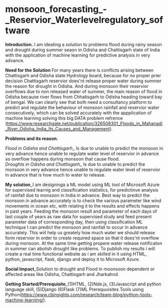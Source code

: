 # monsoon_forecasting_-_Reservior_Waterlevelregulatory_software
**Introduction.**
I am ideating a solution to problems flood during rainy season and drought during summer seaon in Odisha and Chattisgarh state of India with the application of machine learning for predictive analysis in very advance.

**Need for the Solution** For many years there is conflicts arising between Chattisgarh and Odisha state Hydrology board, because for no proper prier decision Chattisgarh reservior does'nt release proper water during summer the reason for drought in Odisha. And during monsoon their reservior overflows due to non released water of summer, the main reason of flood in Odisha because river flows from Chhatisgarh to Odisha heading toward bay of bengal. We can clearly see that both need a consultancy platform to predict and regulate the behaviour of monsoon rainfall and reservior water consecutively, which can be solved accurately with the appplication of machine learning solving this big DATA problem refrence (https://www.researchgate.net/publication/326508301_Floods_in_Mahanadi_River_Odisha_India_Its_Causes_and_Management).

**Problems and its reason.**

*Flood in Odisha and Chattisgarh*_ Is due to unable to predict the monsoon in very advance hence unable to regulate water level of reservior in advance so overflow happens during monsoon that cause flood.  
*Droughts in Odisha and Chattisgarh*_ Is due to unable to predict the monsoon in very advance hence unable to regulate water level of reservior in advance that is how much to water to release.

**My solution**_I am designinga a ML model using ML tool of Microsoft Azure for supervised learnig and classification statistics, for predictinve analysis of rainfall due to monsoon in India in advance. Best way to predict the monsoon in advance accurately is to check the various parameter like wind movements in ocean etc, with relating it to the results and effects happens in past years. Feeding the monsoon result and parameter of each days of last couple of years as raw data for supervised study and feed present parameter data of corresponding day, then using classification ML technique I can predict the monsoon and rainfall to occur in advance accurately. This wiil help us greately how much water we should release form reservior in order to create required space so that it does'nt overflow during monsoon.
At the same time getting propere water release notificaton in summer can abolish drought like problems. To publish my results i will create a real time functional website as i am skilled in it using HTML, python, javascript, flask, django and deploy it to Microsoft Azure.

**Social Impact**_Solution to drought and Flood in moonsoon dependent or affected areas like Odisha, Chattisgarh and Jharkahnd.

**Getting Started/Prerequisite**_(1)HTML, (2)Nde.js, (3)Javascript and python language skill, (5)Django (6)Flask (7)ML Prerequuisites Tools using Python(https://www.cbinsights.com/research/team-blog/python-tools-machine-learning/).
